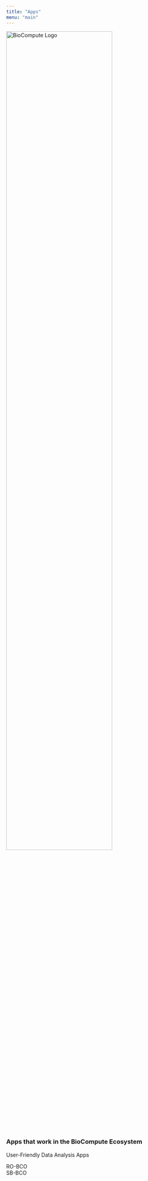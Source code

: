 ```yaml
---
title: "Apps"
menu: "main"
---
```


<div class="col-lg-6 offset-lg-3 text-center">
<img src="/images/logo.about.png" class="img-fluid mx-auto d-block" width="75%" alt="BioCompute Logo">
</div>

<br>

### Apps that work in the BioCompute Ecosystem

User-Friendly Data Analysis Apps

RO-BCO
<br>
SB-BCO
<br>


